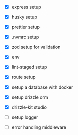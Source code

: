 -   [x] express setup
-   [x] husky setup
-   [x] prettier setup
-   [x] .nvmrc setup
-   [x] zod setup for validation
-   [x] env
-   [x] lint-staged setup
-   [x] route setup

-   [x] setup a database with docker
-   [x] setup drizzle orm
-   [x] drizzle-kit studio
-   [ ] setup logger
-   [ ] error handling middleware
